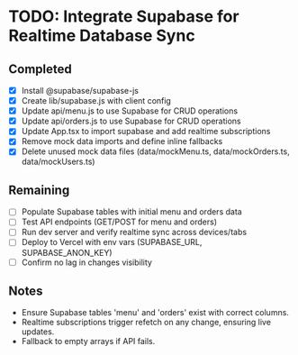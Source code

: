 # TODO: Integrate Supabase for Realtime Database Sync

## Completed
- [x] Install @supabase/supabase-js
- [x] Create lib/supabase.js with client config
- [x] Update api/menu.js to use Supabase for CRUD operations
- [x] Update api/orders.js to use Supabase for CRUD operations
- [x] Update App.tsx to import supabase and add realtime subscriptions
- [x] Remove mock data imports and define inline fallbacks
- [x] Delete unused mock data files (data/mockMenu.ts, data/mockOrders.ts, data/mockUsers.ts)

## Remaining
- [ ] Populate Supabase tables with initial menu and orders data
- [ ] Test API endpoints (GET/POST for menu and orders)
- [ ] Run dev server and verify realtime sync across devices/tabs
- [ ] Deploy to Vercel with env vars (SUPABASE_URL, SUPABASE_ANON_KEY)
- [ ] Confirm no lag in changes visibility

## Notes
- Ensure Supabase tables 'menu' and 'orders' exist with correct columns.
- Realtime subscriptions trigger refetch on any change, ensuring live updates.
- Fallback to empty arrays if API fails.
